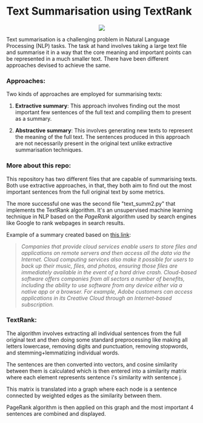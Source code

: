 # Text Summarisation using TextRank

<p align = "center">
<a href = "https://www.python.org">
<img src = "http://ForTheBadge.com/images/badges/made-with-python.svg">
</a>
</p>


Text summarisation is a challenging problem in Natural Language Processing (NLP) tasks. The task at hand involves taking a large text file and summarise it in a way that the core meaning and important points can be represented in a much smaller text. There have been different approaches devised to achieve the same.

### Approaches:

Two kinds of approaches are employed for summarising texts:
1. **Extractive summary**: This approach involves finding out the most important few sentences of the full text and compiling them to present as a summary.

2. **Abstractive summary**: This involves generating new texts to represent the meaning of the full text. The sentences produced in this approach are not necessarily present in the original text unlike extractive summarisation techniques.

### More about this repo:
This repository has two different files that are capable of summarising texts. Both use extractive approaches, in that, they both aim to find out the most important sentences from the full original text by some metrics. 

The more successful one was the second file "text_summ2.py" that implements the TextRank algorithm. It's an unsupervised machine learning technique in NLP based on the *PageRank* algorithm used by search engines like Google to rank webpages in search results.

Example of a summary created based on [this link]("https://www.investopedia.com/terms/c/cloud-computing.asp"):
> *Companies that provide cloud services enable users to store files and applications on remote servers and then access all the data via the Internet. Cloud computing services also make it possible for users to back up their music, files, and photos, ensuring those files are immediately available in the event of a hard drive crash. Cloud-based software offers companies from all sectors a number of benefits, including the ability to use software from any device either via a native app or a browser. For example, Adobe customers can access applications in its Creative Cloud through an Internet-based subscription.*

### TextRank:
The algorithm involves extracting all individual sentences from the full original text and then doing some standard preprocessing like making all letters lowercase, removing digits and punctuation, removing stopwords, and stemming+lemmatizing individual words.

The sentences are then converted into vectors, and cosine similarity between them is calculated which is then entered into a similarity matrix where each element represents sentence i's similarity with sentence j.

This matrix is translated into a graph where each node is a sentence connected by weighted edges as the similarity between them.

PageRank algorithm is then applied on this graph and the most important 4 sentences are combined and displayed.
